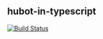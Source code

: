 hubot-in-typescript
---

[![Build Status](https://travis-ci.com/ara-ta3/hubot-in-typescript.svg?branch=master)](https://travis-ci.com/ara-ta3/hubot-in-typescript)
